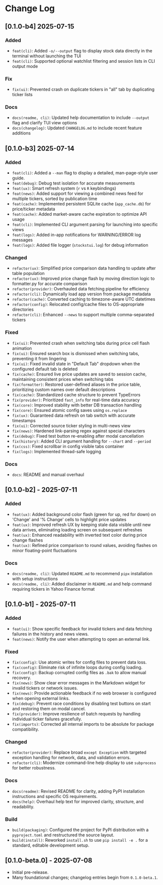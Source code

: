 # Change Log

## [0.1.0-b4] 2025-07-15

### Added
- `feat(cli)`: Added `-o/--output` flag to display stock data directly in the terminal without launching the TUI
- `feat(cli)`: Supported optional watchlist filtering and session lists in CLI output mode

### Fix
- `fix(ui)`: Prevented crash on duplicate tickers in "all" tab by duplicating ticker lists

### Docs
- `docs(readme, cli)`: Updated help documentation to include `--output` flag and clarify TUI view options
- `docs(changelog)`: Updated `CHANGELOG.md` to include recent feature additions

## [0.1.0-b3] 2025-07-14

### Added
-   `feat(cli)`: Added a `--man` flag to display a detailed, man-page-style user guide.
-   `feat(debug)`: Debug test isolation for accurate measurements
-   `feat(ux)`: Smart refresh system (`r` vs `R` keybindings)
-   `feat(news)`: Added support for viewing a combined news feed for multiple tickers, sorted by publication time
-   `feat(cache)`: Implemented persistent SQLite cache (`app_cache.db`) for price/ticker metadata
-   `feat(cache)`: Added market-aware cache expiration to optimize API usage
-   `feat(cli)`: Implemented CLI argument parsing for launching into specific views
-   `feat(logs)`: Added in-app notifications for WARNING/ERROR log messages
-   `feat(logs)`: Added file logger (`stockstui.log`) for debug information

### Changed
-   `refactor(ux)`: Simplified price comparison data handling to update after table population
-   `refactor(ux)`: Improved price change flash by moving direction logic to formatter.py for accurate comparison
-   `refactor(provider)`: Overhauled data fetching pipeline for efficiency
-   `refactor(cli)`: Dynamically load app version from package metadata
-   `refactor(cache)`: Converted caching to timezone-aware UTC datetimes
-   `refactor(config)`: Relocated config/cache files to OS-appropriate directories
-   `refactor(cli)`: Enhanced `--news` to support multiple comma-separated tickers

### Fixed
-   `fix(ui)`: Prevented crash when switching tabs during price cell flash animation
-   `fix(ui)`: Ensured search box is dismissed when switching tabs, preventing it from lingering
-   `fix(ui)`: Fixed invalid state in "Default Tab" dropdown when the configured default tab is deleted
-   `fix(cache)`: Ensured live price updates are saved to session cache, maintaining consistent prices when switching tabs
-   `fix(formatter)`: Restored user-defined aliases in the price table, prioritizing custom names over default descriptions
-   `fix(cache)`: Standardized cache structure to prevent TypeErrors
-   `fix(provider)`: Prioritized `fast_info` for real-time data accuracy
-   `fix(core)`: Improved stability with better DB transaction handling
-   `fix(core)`: Ensured atomic config saves using `os.replace`
-   `fix(ux)`: Guaranteed data refresh on tab switch with accurate timestamps
-   `fix(ui)`: Corrected source ticker styling in multi-news view
-   `fix(news)`: Hardened link-parsing regex against special characters
-   `fix(debug)`: Fixed test button re-enabling after modal cancellation
-   `fix(history)`: Added CLI argument handling for `--chart` and `--period`
-   `fix(css)`: Fixed scrollbar in config visible tabs container
-   `fix(logs)`: Implemented thread-safe logging

### Docs
-   `docs`: README and manual overhaul

## [0.1.0-b2] - 2025-07-11

### Added
-   `feat(ux)`: Added background color flash (green for up, red for down) on 'Change' and '% Change' cells to highlight price updates
-   `feat(ux)`: Improved refresh UX by keeping stale data visible until new data arrives, eliminating loading screen on subsequent refreshes
-   `feat(ux)`: Enhanced readability with inverted text color during price change flashes
-   `feat(ux)`: Refined price comparison to round values, avoiding flashes on minor floating-point fluctuations

### Docs

-   `docs(readme, cli)`: Updated `README.md` to recommend `pipx` installation with setup instructions
-   `docs(readme, cli)`: Added disclaimer in `README.md` and help command requiring tickers in Yahoo Finance format

## [0.1.0-b1] - 2025-07-11

### Added

-   `feat(ui)`: Show specific feedback for invalid tickers and data fetching failures in the history and news views.
-   `feat(news)`: Notify the user when attempting to open an external link.
  
### Fixed

-   `fix(config)`: Use atomic writes for config files to prevent data loss.
-   `fix(config)`: Eliminate risk of infinite loops during config loading.
-   `fix(config)`: Backup corrupted config files as `.bak` to allow manual recovery.
-   `fix(news)`: Show clear error messages in the Markdown widget for invalid tickers or network issues.
-   `fix(news)`: Provide actionable feedback if no web browser is configured when opening external links.
-   `fix(debug)`: Prevent race conditions by disabling test buttons on start and restoring them on modal cancel.
-   `fix(provider)`: Improve resilience of batch requests by handling individual ticker failures gracefully.
-   `fix(imports)`: Corrected all internal imports to be absolute for package compatibility.

### Changed

-   `refactor(provider)`: Replace broad `except Exception` with targeted exception handling for network, data, and validation errors.
-   `refactor(cli)`: Modernize command-line help display to use `subprocess` for better robustness.

### Docs

-   `docs(readme)`: Revised README for clarity, adding PyPI installation instructions and specific OS requirements.
-   `docs(help)`: Overhaul help text for improved clarity, structure, and readability.

### Build

-   `build(packaging)`: Configured the project for PyPI distribution with a `pyproject.toml` and restructured the source layout.
-   `build(install)`: Reworked `install.sh` to use `pip install -e .` for a standard, editable development setup.

## [0.1.0-beta.0] - 2025-07-08

-   Initial pre-release.
-   Many foundational changes; changelog entries begin from `0.1.0-beta.1`.
